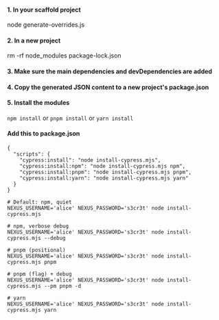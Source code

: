 #### 1. In your scaffold project
node generate-overrides.js

#### 2. In a new project
rm -rf node_modules package-lock.json

#### 3. Make sure the main dependencies and devDependencies are added

#### 4. Copy the generated JSON content to a new project's package.json

#### 5. Install the modules
`npm install` or `pnpm install` or `yarn install`


#### Add this to package.json
```
{
  "scripts": {
    "cypress:install": "node install-cypress.mjs",
    "cypress:install:npm": "node install-cypress.mjs npm",
    "cypress:install:pnpm": "node install-cypress.mjs pnpm",
    "cypress:install:yarn": "node install-cypress.mjs yarn"
  }
}
```

```
# Default: npm, quiet
NEXUS_USERNAME='alice' NEXUS_PASSWORD='s3cr3t' node install-cypress.mjs

# npm, verbose debug
NEXUS_USERNAME='alice' NEXUS_PASSWORD='s3cr3t' node install-cypress.mjs --debug

# pnpm (positional)
NEXUS_USERNAME='alice' NEXUS_PASSWORD='s3cr3t' node install-cypress.mjs pnpm

# pnpm (flag) + debug
NEXUS_USERNAME='alice' NEXUS_PASSWORD='s3cr3t' node install-cypress.mjs --pm pnpm -d

# yarn
NEXUS_USERNAME='alice' NEXUS_PASSWORD='s3cr3t' node install-cypress.mjs yarn

```
